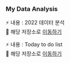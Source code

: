 ### My Data Analysis
⚡ 내용 : 2022 데이터 분석 <br>
🌱 해당 저장소로 [이동하기](https://github.com/pinkocto/MyDataAnalysis_2022)

⚡ 내용 : Today to do list <br>
🌱 해당 저장소로 [이동하기](https://github.com/pinkocto/Today_TodoList)
